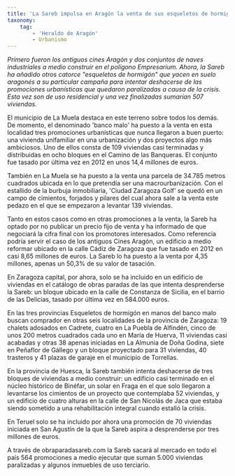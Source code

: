 ```yaml
---
title: 'La Sareb impulsa en Aragón la venta de sus esqueletos de hormigón'
taxonomy:
    tag:
        - 'Heraldo de Aragón'
        - Urbanismo
---
```


_Primero fueron los antiguos cines Aragón y dos conjuntos de naves industriales a medio construir en el polígono Empresarium. Ahora, la Sareb ha añadido otros catorce "esqueletos de hormigón" que yacen en suelo aragonés a su particular campaña para intentar deshacerse de las promociones urbanísticas que quedaron paralizadas a causa de la crisis. Esta vez son de uso residencial y una vez finalizadas sumarían 507 viviendas._

El municipio de La Muela destaca en este terreno sobre todos los demás. De momento, el denominado 'banco malo' ha puesto a la venta en esta localidad tres promociones urbanísticas que nunca llegaron a buen puerto: una vivienda unifamiliar en una urbanización y dos proyectos algo más ambiciosos. Uno de ellos consta de 109 viviendas casi terminadas y distribuidas en ocho bloques en el Camino de las Banqueras. El conjunto fue tasado por última vez en 2012 en unos 14,4 millones de euros.

También en La Muela se ha puesto a la venta una parcela de 34.785 metros cuadrados ubicada en lo que pretendía ser una macrourbanización. Con el estallido de la burbuja inmobiliaria, 'Ciudad Zaragoza Golf' se quedó en un campo de cimientos, forjados y pilares del cual ahora sale a la venta este pedazo en el que se empezaron a levantar 139 viviendas.

Tanto en estos casos como en otras promociones a la venta, la Sareb ha optado por no publicar un precio fijo de venta y ha informado de que negociará la cifra final con los promotores interesados. Como referencia podría servir el caso de los antiguos Cines Aragón, un edificio a medio reformar ubicado en la calle Cádiz de Zaragoza que fue tasado en 2012 en casi 8,65 millones de euros. La Sareb lo ha puesto a la venta por 4,35 millones, apenas un 50,3% de su valor de tasación.

En Zaragoza capital, por ahora, solo se ha incluido en un edificio de viviendas en el catálogo de obras paradas de las que intenta desprenderse la Sareb: un bloque ubicado en la calle de Constanza de Sicilia, en el barrio de las Delicias, tasado por última vez en 584.000 euros.
 
En las tres provincias
Esqueletos de hormigón en manos del banco malo buscan comprador en otras seis localidades de la provincia de Zaragoza: 19 chalets adosados en Cadrete, cuatro en La Puebla de Alfindén, cinco de unos 200 metros cuadrados cada uno en María de Huerva, 11 viviendas casi acabadas y otras 38 apenas iniciadas en La Almunia de Doña Godina, siete en Peñaflor de Gállego y un bloque proyectado para 31 viviendas, 40 trasteros y 41 plazas de garaje en el municipio de Torrellas. 

En la provincia de Huesca, la Sareb también intenta deshacerse de tres bloques de viviendas a medio construir: un edificio casi terminado en el núcleo histórico de Binéfar, un solar en Fraga en el que solo llegaron a levantarse los cimientos de un proyecto que contemplaba 52 viviendas, y un edificio de cuatro alturas en la calle de San Nicolás de Jaca que estaba siendo sometido a una rehabilitación integral cuando estalló la crisis.

En Teruel solo se ha incluido por ahora una promoción de 70 viviendas iniciada en San Agustín de la que la Sareb aspira a desprenderse por tres millones de euros.

A través de obraparadasareb.com la Sareb sacará al mercado en todo el país 564 promociones a medio ejecutar que suman 5.000 viviendas paralizadas y algunos inmuebles de uso terciario.